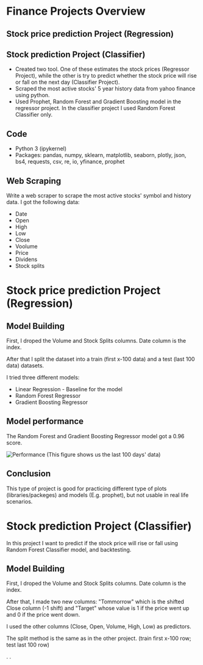 # Finance Projects Overview
 ## Stock price prediction Project (Regression)
 ## Stock prediction Project (Classifier)

* Created two tool. One of these estimates the stock prices (Regressor Project), while the other is try to predict whether the stock price will rise or fall on the next day (Classifier Project).
* Scraped the most active stocks' 5 year history data from yahoo finance using python.
* Used Prophet, Random Forest and Gradient Boosting model in the regressor project. In the classifier project I used Random Forest Classifier only.

## Code
* Python 3 (ipykernel)
* Packages: pandas, numpy, sklearn, matplotlib, seaborn, plotly, json, bs4, requests, csv, re, io, yfinance, prophet

## Web Scraping
Write a web scraper to scrape the most active stocks' symbol and history data. I got the following data:
* Date
* Open
* High
* Low
* Close
* Voolume
* Price
* Dividens
* Stock splits

# Stock price prediction Project (Regression)
## Model Building
First, I droped the Volume and Stock Splits columns. Date column is the index.

After that I split the dataset into a train (first x-100 data) and a test (last 100 data) datasets.


I tried three different models:
* Linear Regression - Baseline for the model
* Random Forest Regressor
* Gradient Boosting Regressor

## Model performance
The Random Forest and Gradient Boosting Regressor model got a 0.96 score.

![Performance](https://github.com/trauerj/Finance_Project/blob/main/image.png)
(This figure shows us the last 100 days' data)
## Conclusion
This type of project is good for practicing different type of plots (libraries/packeges) and models (E.g. prophet), but not usable in real life scenarios.

# Stock prediction Project (Classifier)
In this project I want to predict if the stock price will rise  or fall using Random Forest Classifier model, and backtesting.
## Model Building
First, I droped the Volume and Stock Splits columns. Date column is the index.

After that, I made two new columns: "Tommorrow" which is  the shifted Close column (-1 shift) and "Target" whose value is 1 if the price went up and 0 if the  price went down.

I used the other columns (Close, Open, Volume, High, Low) as predictors.

The split method is the same as in the other project. (train first x-100 row; test  last 100 row)


.
.
